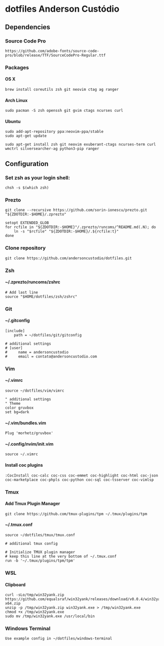 # dotfiles Anderson Custódio

## Dependencies

### Source Code Pro
    https://github.com/adobe-fonts/source-code-pro/blob/release/TTF/SourceCodePro-Regular.ttf

### Packages

#### OS X
    brew install coreutils zsh git neovim ctag ag ranger

#### Arch Linux
    sudo pacman -S zsh openssh git gvim ctags ncurses curl

#### Ubuntu
    sudo add-apt-repository ppa:neovim-ppa/stable
    sudo apt-get update

    sudo apt-get install zsh git neovim exuberant-ctags ncurses-term curl wmctrl silversearcher-ag python3-pip ranger


## Configuration

### Set zsh as your login shell:
    chsh -s $(which zsh)

### Prezto
    git clone --recursive https://github.com/sorin-ionescu/prezto.git "${ZDOTDIR:-$HOME}/.zprezto"

    setopt EXTENDED_GLOB
    for rcfile in "${ZDOTDIR:-$HOME}"/.zprezto/runcoms/^README.md(.N); do
        ln -s "$rcfile" "${ZDOTDIR:-$HOME}/.${rcfile:t}"
    done

### Clone repository
    git clone https://github.com/andersoncustodio/dotfiles.git

### Zsh

#### ~/.zprezto/runcoms/zshrc
    # Add last line
    source "$HOME/dotfiles/zsh/zshrc"

### Git

#### ~/.gitconfig
    [include]
        path = ~/dotfiles/git/gitconfig

    # additional settings
    # [user]
    #     name = andersoncustodio
    #     email = contato@andersoncustodio.com

### Vim

#### ~/.vimrc
    source ~/dotfiles/vim/vimrc

    " additional settings
    " Theme
    color gruvbox
    set bg=dark

#### ~/.vim/bundles.vim
    Plug 'morhetz/gruvbox'

#### ~/.config/nvim/init.vim
    source ~/.vimrc

#### Install coc plugins
    :CocInstall coc-calc coc-css coc-emmet coc-highlight coc-html coc-json coc-marketplace coc-phpls coc-python coc-sql coc-tsserver coc-vimlsp

### Tmux

#### Add Tmux Plugin Manager
    git clone https://github.com/tmux-plugins/tpm ~/.tmux/plugins/tpm

#### ~/.tmux.conf
    source ~/dotfiles/tmux/tmux.conf

    # additional tmux config

    # Initialize TMUX plugin manager
    # keep this line at the very bottom of ~/.tmux.conf
    run -b '~/.tmux/plugins/tpm/tpm'

### WSL

#### Clipboard 
    curl -sLo/tmp/win32yank.zip https://github.com/equalsraf/win32yank/releases/download/v0.0.4/win32yank-x64.zip
    unzip -p /tmp/win32yank.zip win32yank.exe > /tmp/win32yank.exe
    chmod +x /tmp/win32yank.exe
    sudo mv /tmp/win32yank.exe /usr/local/bin

### Windows Terminal
    Use example config in ~/dotfiles/windows-terminal
